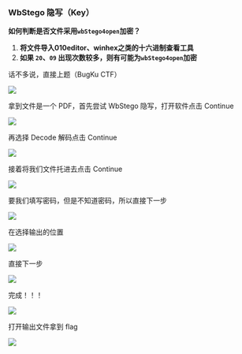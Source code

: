 ### WbStego 隐写（Key）

**如何判断是否文件采用`wbStego4open`加密？**

1. **将文件导入010editor、winhex之类的十六进制查看工具**
2. **如果 `20`、`09` 出现次数较多，则有可能为`wbStego4open`加密**

话不多说，直接上题（BugKu CTF）

![](https://pic1.imgdb.cn/item/67837d11d0e0a243d4f39d9f.png)

拿到文件是一个 PDF，首先尝试 WbStego 隐写，打开软件点击 Continue

![](https://pic1.imgdb.cn/item/67822d7ad0e0a243d4f35cf0.png)

再选择 Decode 解码点击 Continue

![](https://pic1.imgdb.cn/item/67822ecfd0e0a243d4f35d5d.png)

接着将我们文件托进去点击 Continue

![](https://pic1.imgdb.cn/item/67822ef9d0e0a243d4f35d68.png)

要我们填写密码，但是不知道密码，所以直接下一步

![](https://pic1.imgdb.cn/item/67822f2dd0e0a243d4f35d7d.png)

在选择输出的位置

![](https://pic1.imgdb.cn/item/67822f65d0e0a243d4f35d82.png)

直接下一步

![](https://pic1.imgdb.cn/item/67822f7fd0e0a243d4f35d88.png)

完成！！！

![](https://pic1.imgdb.cn/item/67822f9bd0e0a243d4f35d8e.png)

打开输出文件拿到 flag

![](https://pic1.imgdb.cn/item/67822fadd0e0a243d4f35d90.png)